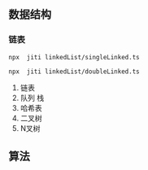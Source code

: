 

## 数据结构
### 链表

```
npx  jiti linkedList/singleLinked.ts 

npx  jiti linkedList/doubleLinked.ts 
```


1. 链表
2. 队列 栈
3. 哈希表
4. 二叉树
5. N叉树

## 算法